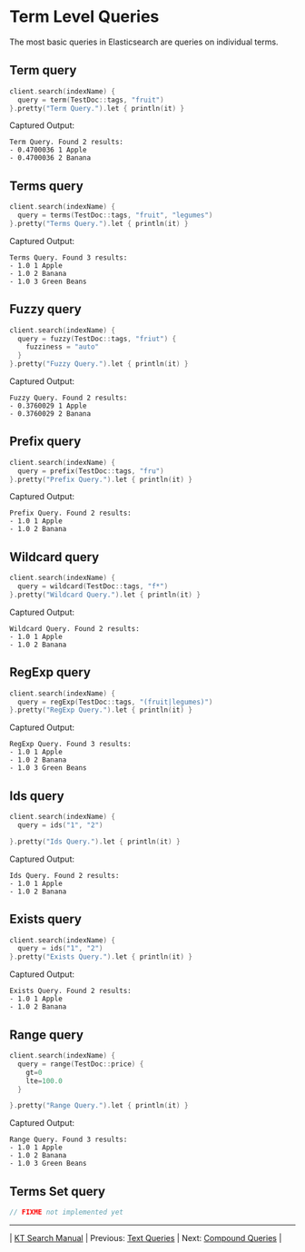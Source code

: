 # Term Level Queries 

The most basic queries in Elasticsearch are queries on individual terms.

## Term query

```kotlin
client.search(indexName) {
  query = term(TestDoc::tags, "fruit")
}.pretty("Term Query.").let { println(it) }
```

Captured Output:

```
Term Query. Found 2 results:
- 0.4700036 1 Apple
- 0.4700036 2 Banana

```

## Terms query

```kotlin
client.search(indexName) {
  query = terms(TestDoc::tags, "fruit", "legumes")
}.pretty("Terms Query.").let { println(it) }
```

Captured Output:

```
Terms Query. Found 3 results:
- 1.0 1 Apple
- 1.0 2 Banana
- 1.0 3 Green Beans

```

## Fuzzy query

```kotlin
client.search(indexName) {
  query = fuzzy(TestDoc::tags, "friut") {
    fuzziness = "auto"
  }
}.pretty("Fuzzy Query.").let { println(it) }
```

Captured Output:

```
Fuzzy Query. Found 2 results:
- 0.3760029 1 Apple
- 0.3760029 2 Banana

```

## Prefix query

```kotlin
client.search(indexName) {
  query = prefix(TestDoc::tags, "fru")
}.pretty("Prefix Query.").let { println(it) }
```

Captured Output:

```
Prefix Query. Found 2 results:
- 1.0 1 Apple
- 1.0 2 Banana

```

## Wildcard query

```kotlin
client.search(indexName) {
  query = wildcard(TestDoc::tags, "f*")
}.pretty("Wildcard Query.").let { println(it) }
```

Captured Output:

```
Wildcard Query. Found 2 results:
- 1.0 1 Apple
- 1.0 2 Banana

```

## RegExp query

```kotlin
client.search(indexName) {
  query = regExp(TestDoc::tags, "(fruit|legumes)")
}.pretty("RegExp Query.").let { println(it) }
```

Captured Output:

```
RegExp Query. Found 3 results:
- 1.0 1 Apple
- 1.0 2 Banana
- 1.0 3 Green Beans

```

## Ids query

```kotlin
client.search(indexName) {
  query = ids("1", "2")

}.pretty("Ids Query.").let { println(it) }
```

Captured Output:

```
Ids Query. Found 2 results:
- 1.0 1 Apple
- 1.0 2 Banana

```

## Exists query

```kotlin
client.search(indexName) {
  query = ids("1", "2")
}.pretty("Exists Query.").let { println(it) }
```

Captured Output:

```
Exists Query. Found 2 results:
- 1.0 1 Apple
- 1.0 2 Banana

```

## Range query

```kotlin
client.search(indexName) {
  query = range(TestDoc::price) {
    gt=0
    lte=100.0
  }

}.pretty("Range Query.").let { println(it) }
```

Captured Output:

```
Range Query. Found 3 results:
- 1.0 1 Apple
- 1.0 2 Banana
- 1.0 3 Green Beans

```

## Terms Set query

```kotlin
// FIXME not implemented yet
```

---

| [KT Search Manual](README.md) | Previous: [Text Queries](TextQueries.md) | Next: [Compound Queries](CompoundQueries.md) |